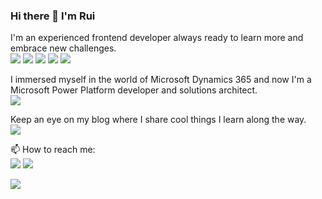 ### Hi there 👋 I'm Rui 

I'm an experienced frontend developer always ready to learn more and embrace new challenges.\
<img src="https://img.shields.io/badge/Visual_Studio_Code-0078D4?style=for-the-badge&logo=visual%20studio%20code&logoColor=white" />
<img src="https://img.shields.io/badge/Angular-DD0031?style=for-the-badge&logo=angular&logoColor=white" />
<img src="https://img.shields.io/badge/Vue.js-35495E?style=for-the-badge&logo=vue.js&logoColor=4FC08D" />
<img src="https://img.shields.io/badge/React-20232A?style=for-the-badge&logo=react&logoColor=61DAFB" />
<img src="https://img.shields.io/badge/Laravel-FF2D20?style=for-the-badge&logo=laravel&logoColor=white" />

I immersed myself in the world of Microsoft Dynamics 365 and now I'm a Microsoft Power Platform developer and solutions architect.\
<img src="https://img.shields.io/badge/Microsoft-666666?style=for-the-badge&logo=microsoft&logoColor=white" />

Keep an eye on my blog where I share cool things I learn along the way.\
<a href="http://ruidias.net" target="_blank"><img src="https://img.shields.io/badge/ruidias.net-21759B?style=for-the-badge&logo=wordpress&logoColor=white" /></a>

📫 How to reach me:\
<a href="https://www.linkedin.com/in/ruietdias/" alt="LinkedIn" target="_blank"><img src="https://img.shields.io/badge/LinkedIn-0077B5?style=for-the-badge&logo=linkedin&logoColor=white" /></a>
<a href="mailto:ruietdias@gmail.com" target="_blank"><img src="https://img.shields.io/badge/Gmail-D14836?style=for-the-badge&logo=gmail&logoColor=white" /></a>

<img src="https://img.shields.io/badge/aaa-002050?style=for-the-badge&logo='https://simpleicons.org/icons/dynamics365.svg'&logoColor=white" /></a>

